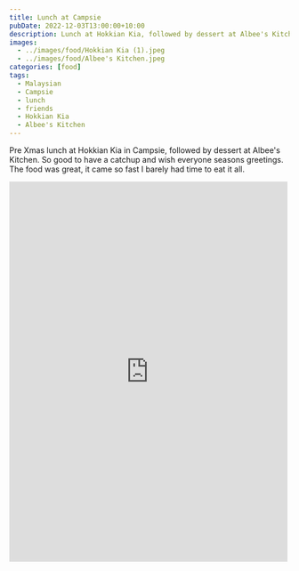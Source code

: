 ```yaml
---
title: Lunch at Campsie
pubDate: 2022-12-03T13:00:00+10:00
description: Lunch at Hokkian Kia, followed by dessert at Albee's Kitchen
images:
  - ../images/food/Hokkian Kia (1).jpeg
  - ../images/food/Albee's Kitchen.jpeg
categories: [food]
tags:
  - Malaysian
  - Campsie
  - lunch
  - friends
  - Hokkian Kia
  - Albee's Kitchen
---
```


Pre Xmas lunch at Hokkian Kia in Campsie, followed by dessert at Albee's Kitchen. So good to have a catchup and wish everyone seasons greetings. The food was great, it came so fast I barely had time to eat it all.

<iframe src="https://www.facebook.com/plugins/post.php?href=https%3A%2F%2Fwww.facebook.com%2Fchris1.tham%2Fposts%2Fpfbid02A3D27YCgun5cYXcWmyyN9cqezu2qRcc1ScBPQrk5AZc6GJADbheSR8bU8xxr17i8l&show_text=true&width=500" width="500" height="684" style="border:none;overflow:hidden" scrolling="no" frameborder="0" allowfullscreen="true" allow="autoplay; clipboard-write; encrypted-media; picture-in-picture; web-share"></iframe>
